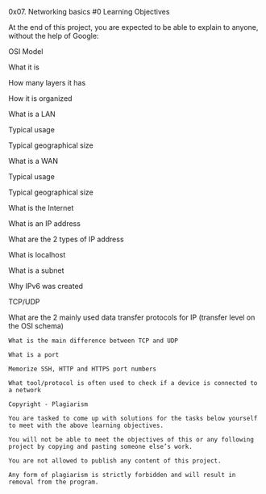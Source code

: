 0x07. Networking basics #0
Learning Objectives

At the end of this project, you are expected to be able to explain to anyone, without the help of Google:



OSI Model

What it is

How many layers it has

How it is organized

What is a LAN

Typical usage

Typical geographical size

What is a WAN

Typical usage

Typical geographical size

What is the Internet

What is an IP address

What are the 2 types of IP address

What is localhost

What is a subnet

Why IPv6 was created

TCP/UDP

What are the 2 mainly used data transfer protocols for IP (transfer level on the OSI schema)

	What is the main difference between TCP and UDP

	What is a port

	Memorize SSH, HTTP and HTTPS port numbers

	What tool/protocol is often used to check if a device is connected to a network

	Copyright - Plagiarism

	You are tasked to come up with solutions for the tasks below yourself to meet with the above learning objectives.

	You will not be able to meet the objectives of this or any following project by copying and pasting someone else’s work.

	You are not allowed to publish any content of this project.

	Any form of plagiarism is strictly forbidden and will result in removal from the program.
